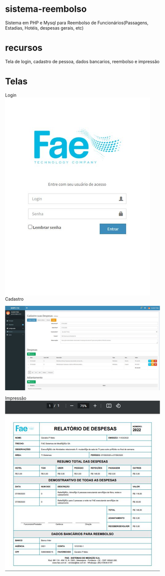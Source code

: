 # sistema-reembolso
Sistema em PHP e Mysql para Reembolso de Funcionários(Passagens, Estadias, Hotéis, despesas gerais, etc)

# recursos
Tela de login, cadastro de pessoa, dados bancarios, reembolso e impressão

# Telas

Login
<img src="./img/login.JPG">
Cadastro

<img src="./img/tela1.JPG">

Impressão
<img src="./img/tela2.JPG">
